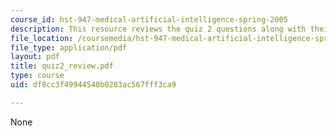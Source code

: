 ```yaml
---
course_id: hst-947-medical-artificial-intelligence-spring-2005
description: This resource reviews the quiz 2 questions along with their grading points.
file_location: /coursemedia/hst-947-medical-artificial-intelligence-spring-2005/df8cc3f49944540b0283ac567fff3ca9_quiz2_review.pdf
file_type: application/pdf
layout: pdf
title: quiz2_review.pdf
type: course
uid: df8cc3f49944540b0283ac567fff3ca9

---
```

None